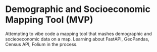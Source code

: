 # Demographic and Socioeconomic Mapping Tool (MVP)

Attempting to vibe code a mapping tool that mashes demographic and socieoeconomic data on a map. Learning about FastAPI, GeoPandas, Census API, Folium in the process.
